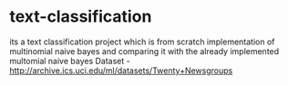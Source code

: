 # text-classification
its a text classification project which is from scratch implementation of multinomial naive bayes and comparing it with the already implemented multomial naive bayes
Dataset - http://archive.ics.uci.edu/ml/datasets/Twenty+Newsgroups
